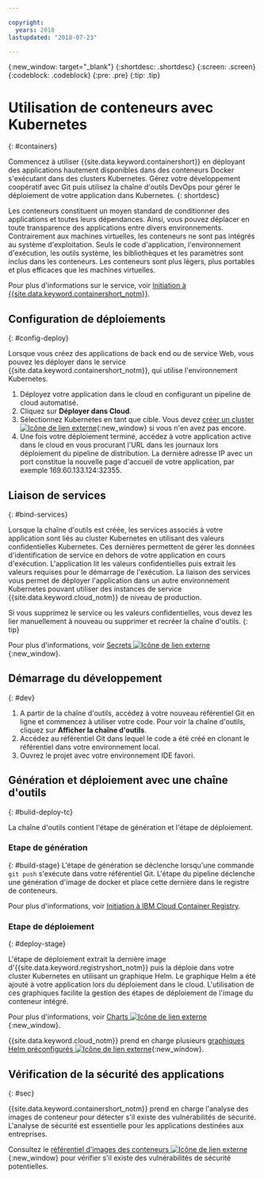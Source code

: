 ```yaml
---

copyright:
  years: 2018
lastupdated: "2018-07-23"

---
```

{:new_window: target="_blank"}
{:shortdesc: .shortdesc}
{:screen: .screen}
{:codeblock: .codeblock}
{:pre: .pre}
{:tip: .tip}

# Utilisation de conteneurs avec Kubernetes
{: #containers}

Commencez à utiliser {{site.data.keyword.containershort}} en déployant des applications hautement disponibles dans des conteneurs Docker s'exécutant dans des clusters Kubernetes. Gérez votre développement coopératif avec Git puis utilisez la chaîne d'outils DevOps pour gérer le déploiement de votre application dans Kubernetes.
{: shortdesc}

Les conteneurs constituent un moyen standard de conditionner des applications et toutes leurs dépendances. Ainsi, vous pouvez déplacer en toute transparence des applications entre divers environnements. Contrairement aux machines virtuelles, les conteneurs ne sont pas intégrés au système d'exploitation. Seuls le code d'application, l'environnement d'exécution, les outils système, les bibliothèques et les paramètres sont inclus dans les conteneurs. Les conteneurs sont plus légers, plus portables et plus efficaces que les machines virtuelles.

Pour plus d'informations sur le service, voir [Initiation à {{site.data.keyword.containershort_notm}}](/docs/containers/container_index.html#container_index).

## Configuration de déploiements
{: #config-deploy}

Lorsque vous créez des applications de back end ou de service Web, vous pouvez les déployer dans le service {{site.data.keyword.containershort_notm}}, qui utilise l'environnement Kubernetes.

1. Déployez votre application dans le cloud en configurant un pipeline de cloud automatisé.
2. Cliquez sur **Déployer dans Cloud**.
3. Sélectionnez Kubernetes en tant que cible. Vous devez [créer un cluster ![Icône de lien externe](../../icons/launch-glyph.svg "Icône de lien externe")](https://console.bluemix.net/containers-kubernetes/catalog/cluster/create){:new_window} si vous n'en avez pas encore.
4. Une fois votre déploiement terminé, accédez à votre application active dans le cloud en vous procurant l'URL dans les journaux lors déploiement du pipeline de distribution. La dernière adresse IP avec un port constitue la nouvelle page d'accueil de votre application, par exemple 169.60.133.124:32355.

## Liaison de services
{: #bind-services}

Lorsque la chaîne d'outils est créée, les services associés à votre application sont liés au cluster Kubernetes en utilisant des valeurs confidentielles Kubernetes. Ces dernières permettent de gérer les données d'identification de service en dehors de votre application en cours d'exécution. L'application lit les valeurs confidentielles puis extrait les valeurs requises pour le démarrage de l'exécution. La liaison des services vous permet de déployer l'application dans un autre environnement Kubernetes pouvant utiliser des instances de service {{site.data.keyword.cloud_notm}} de niveau de production.

Si vous supprimez le service ou les valeurs confidentielles, vous devez les lier manuellement à nouveau ou supprimer et recréer la chaîne d'outils.
{: tip}

Pour plus d'informations, voir [Secrets ![Icône de lien externe](../../icons/launch-glyph.svg "Icône de lien externe")](https://kubernetes.io/docs/concepts/configuration/secret/){:new_window}.

## Démarrage du développement
{: #dev}

1. A partir de la chaîne d'outils, accédez à votre nouveau référentiel Git en ligne et commencez à utiliser votre code. Pour voir la chaîne d'outils, cliquez sur **Afficher la chaîne d'outils**.
2. Accédez au référentiel Git dans lequel le code a été créé en clonant le référentiel dans votre environnement local.
3. Ouvrez le projet avec votre environnement IDE favori.

## Génération et déploiement avec une chaîne d'outils
{: #bulid-deploy-tc}

La chaîne d'outils contient l'étape de génération et l'étape de déploiement.

### Etape de génération
{: #build-stage}
L'étape de génération se déclenche lorsqu'une commande `git push` s'exécute dans votre référentiel Git. L'étape du pipeline déclenche une génération d'image de docker et place cette dernière dans le registre de conteneurs.

Pour plus d'informations, voir [Initiation à IBM Cloud Container Registry](/docs/services/Registry/index.html#index).

### Etape de déploiement
{: #deploy-stage}

L'étape de déploiement extrait la dernière image d'{{site.data.keyword.registryshort_notm}} puis la déploie dans votre cluster Kubernetes en utilisant un graphique Helm. Le graphique Helm a été ajouté à votre application lors du déploiement dans le cloud. L'utilisation de ces graphiques facilite la gestion des étapes de déploiement de l'image du conteneur intégré.

Pour plus d'informations, voir [Charts ![Icône de lien externe](../../icons/launch-glyph.svg "Icône de lien externe")](https://docs.helm.sh/developing_charts/){:new_window}.

{{site.data.keyword.cloud_notm}} prend en charge plusieurs [graphiques Helm préconfigurés ![Icône de lien externe](../../icons/launch-glyph.svg "Icône de lien externe")](https://console.bluemix.net/containers-kubernetes/solutions/helm-charts){:new_window}.

## Vérification de la sécurité des applications
{: #sec}

{{site.data.keyword.containershort_notm}} prend en charge l'analyse des images de conteneur pour détecter s'il existe des vulnérabilités de sécurité. L'analyse de sécurité est essentielle pour les applications destinées aux entreprises.

Consultez le [référentiel d'images des conteneurs ![Icône de lien externe](../../icons/launch-glyph.svg "Icône de lien externe")](https://console.bluemix.net/containers-kubernetes/registry/private){:new_window} pour vérifier s'il existe des vulnérabilités de sécurité potentielles.
